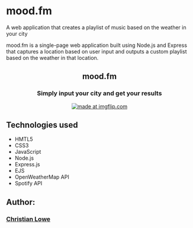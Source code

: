 # mood.fm
A web application that creates a playlist of music based on the weather in your city


mood.fm is a single-page web application built using Node.js and Express that captures a location based on user input and outputs a custom playlist based on the weather in that location.

<h2 align="center"> mood.fm</h2>
<h3 align="center"> Simply input your city and get your results </h3>
<p align="center"><a href="https://imgflip.com/gif/27q4p8" ><img src="https://i.imgflip.com/27q4p8.gif" title="made at imgflip.com"/></a></p>


## Technologies used
  * HMTL5
  * CSS3
  * JavaScript 
  * Node.js
  * Express.js
  * EJS
  * OpenWeatherMap API
  * Spotify API

## Author:
  ### <a href="https://github.com/TheBrotherFromASouthernMother">Christian Lowe</a>
